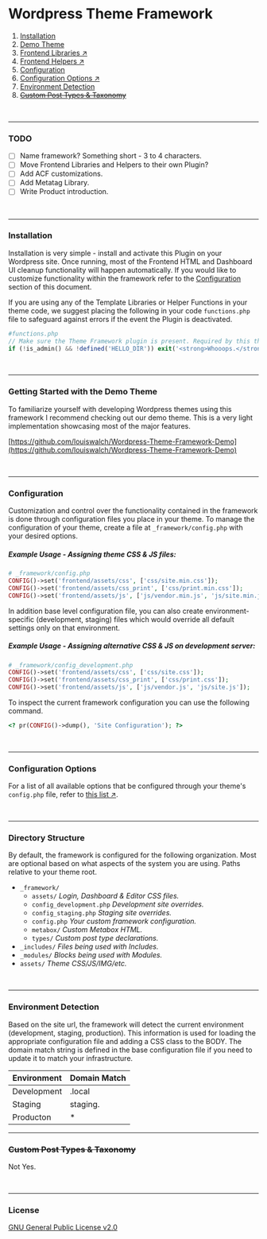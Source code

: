 # Wordpress Theme Framework

    
1. [Installation](#installation)
1. [Demo Theme](#getting-started-with-the-demo-theme)
1. [Frontend Libraries ↗](https://github.com/louiswalch/Wordpress-Theme-Framework/blob/master/docs/libraries.md) 
1. [Frontend Helpers ↗](https://github.com/louiswalch/Wordpress-Theme-Framework/blob/master/docs/helpers.md) 
1. [Configuration](#configuration)
1. [Configuration Options ↗](https://github.com/louiswalch/Wordpress-Theme-Framework/blob/master/docs/configuration_options.md) 
1. [Environment Detection](#environment-detection)
1. ~~[Custom Post Types & Taxonomy](#custom-post-types--taxonomy)~~


<br/>

------
   
### TODO

- [ ] Name framework? Something short - 3 to 4 characters.
- [ ] Move Frontend Libraries and Helpers to their own Plugin?
- [ ] Add ACF customizations.
- [ ] Add Metatag Library.
- [ ] Write Product introduction.

<br/>

------   

### Installation

Installation is very simple - install and activate this Plugin on your Wordpress site. Once running, most of the Frontend HTML and Dashboard UI cleanup functionality will happen automatically. If you would like to customize functionality within the framework refer to the [Configuration](#configuration) section of this document.

If you are using any of the Template Libraries or Helper Functions in your theme code, we suggest placing the following in your code `functions.php` file to safeguard against errors if the event the Plugin is deactivated.

```php
#functions.php
// Make sure the Theme Framework plugin is present. Required by this theme.
if (!is_admin() && !defined('HELLO_DIR')) exit('<strong>Whooops.</strong> This theme is meant to be used with the <a href="https://github.com/louiswalch/Wordpress-Theme-Framework">Theme Framework</a>. Please install and activate.');
```

<br/>

---

### Getting Started with the Demo Theme

To familiarize yourself with developing Wordpress themes using this framework I recommend checking out our demo theme. This is a very light implementation showcasing most of the major features.

[https://github.com/louiswalch/Wordpress-Theme-Framework-Demo](https://github.com/louiswalch/Wordpress-Theme-Framework-Demo)

<br/>

---

### Configuration

Customization and control over the functionality contained in the framework is done through configuration files you place in your theme. To manage the configuration of your theme, create a file at `_framework/config.php` with your desired options.

##### Example Usage - Assigning theme CSS & JS files:

```php
# _framework/config.php
CONFIG()->set('frontend/assets/css', ['css/site.min.css']);
CONFIG()->set('frontend/assets/css_print', ['css/print.min.css']);
CONFIG()->set('frontend/assets/js', ['js/vendor.min.js', 'js/site.min.js']);
```

In addition base level configuration file, you can also create environment-specific (development, staging) files which would override all default settings only on that environment. 

##### Example Usage - Assigning alternative CSS & JS on development server:

```php
# _framework/config_development.php
CONFIG()->set('frontend/assets/css', ['css/site.css']);
CONFIG()->set('frontend/assets/css_print', ['css/print.css']);
CONFIG()->set('frontend/assets/js', ['js/vendor.js', 'js/site.js']);
```

To inspect the current framework configuration you can use the following command.

```php
<? pr(CONFIG()->dump(), 'Site Configuration'); ?>
```

<br/>

-----

### Configuration Options

For a list of all available options that be configured through your theme's `config.php` file, refer to [this list ↗](https://github.com/louiswalch/Wordpress-Theme-Framework/blob/master/docs/configuration_options.md).

<br/>

------

### Directory Structure

By default, the framework is configured for the following organization. Most are optional based on what aspects of the system you are using. Paths relative to your theme root.

- `_framework/`
    - `assets/` *Login, Dashboard & Editor CSS files.*
    - `config_development.php` *Development site overrides.*
    - `config_staging.php` *Staging site overrides.*
    - `config.php` *Your custom framework configuration.*
    - `metabox/` *Custom Metabox HTML.*
    - `types/` *Custom post type declarations.*
- `_includes/` *Files being used with Includes.*
- `_modules/` *Blocks being used with Modules.*
- `assets/` *Theme CSS/JS/IMG/etc.*

<br/>

-----

### Environment Detection

Based on the site url, the framework will detect the current environment (development, staging, production). This information is used for loading the appropriate configuration file and adding a CSS class to the BODY. The domain match string is defined in the base configuration file if you need to update it to match your infrastructure.

| Environment | Domain Match |
|--|--|
| Development | .local |
| Staging | staging. |
| Producton | * |


---

### ~~Custom Post Types & Taxonomy~~

Not Yes.

<br/>

------


### License

[GNU General Public License v2.0](https://github.com/louiswalch/Wordpress-Theme-Framework/blob/master/LICENSE)

